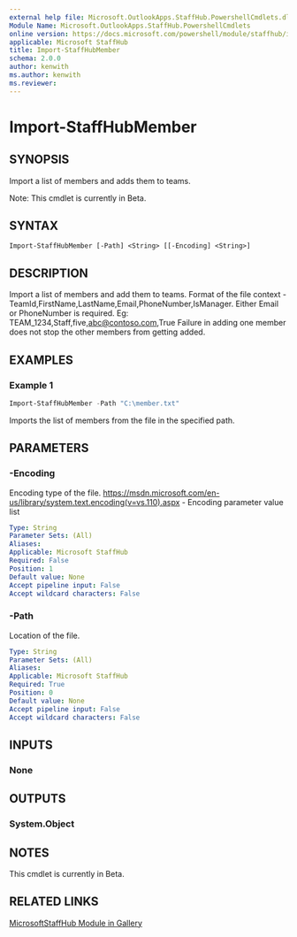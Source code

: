 ```yaml
---
external help file: Microsoft.OutlookApps.StaffHub.PowershellCmdlets.dll-Help.xml
Module Name: Microsoft.OutlookApps.StaffHub.PowershellCmdlets
online version: https://docs.microsoft.com/powershell/module/staffhub/import-staffhubmember
applicable: Microsoft StaffHub
title: Import-StaffHubMember
schema: 2.0.0
author: kenwith
ms.author: kenwith
ms.reviewer:
---
```


# Import-StaffHubMember

## SYNOPSIS
Import a list of members and adds them to teams.

Note: This cmdlet is currently in Beta.

## SYNTAX

```
Import-StaffHubMember [-Path] <String> [[-Encoding] <String>]
```

## DESCRIPTION

Import a list of members and add them to teams.
Format of the file context - TeamId,FirstName,LastName,Email,PhoneNumber,IsManager. Either Email or PhoneNumber is required.
Eg: TEAM_1234,Staff,five,abc@contoso.com,True
Failure in adding one member does not stop the other members from getting added.

## EXAMPLES

### Example 1
```powershell
Import-StaffHubMember -Path "C:\member.txt"
```

Imports the list of members from the file in the specified path.

## PARAMETERS

### -Encoding
Encoding type of the file.
https://msdn.microsoft.com/en-us/library/system.text.encoding(v=vs.110).aspx - Encoding parameter value list

```yaml
Type: String
Parameter Sets: (All)
Aliases:
Applicable: Microsoft StaffHub
Required: False
Position: 1
Default value: None
Accept pipeline input: False
Accept wildcard characters: False
```

### -Path
Location of the file.

```yaml
Type: String
Parameter Sets: (All)
Aliases:
Applicable: Microsoft StaffHub
Required: True
Position: 0
Default value: None
Accept pipeline input: False
Accept wildcard characters: False
```

## INPUTS

### None

## OUTPUTS

### System.Object

## NOTES

This cmdlet is currently in Beta.

## RELATED LINKS

[MicrosoftStaffHub Module in Gallery](https://www.powershellgallery.com/packages/MicrosoftStaffHub/1.0.0-alpha)
